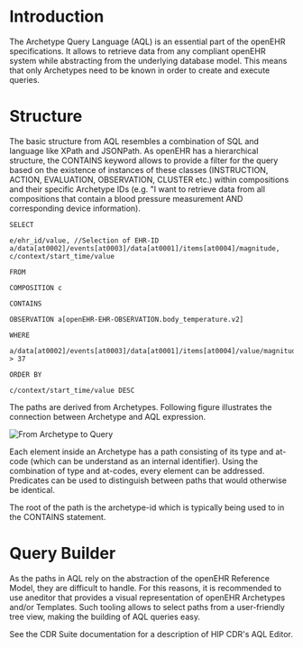 # Introduction

The Archetype Query Language (AQL) is an essential part of the openEHR specifications. It allows to retrieve data from any compliant openEHR system while abstracting from the underlying database model. This means that only Archetypes need to be known in order to create and execute queries.

# Structure

The basic structure from AQL resembles a combination of SQL and language like XPath and JSONPath. As openEHR has a hierarchical structure, the CONTAINS keyword allows to provide a filter for the query based on the existence of instances of these classes (INSTRUCTION, ACTION, EVALUATION, OBSERVATION, CLUSTER etc.) within compositions and their specific Archetype IDs (e.g. "I want to retrieve data from all compositions that contain a blood pressure measurement AND corresponding device information).

````
SELECT​

e/ehr_id/value, //Selection of EHR-ID
a/data[at0002]/events[at0003]/data[at0001]/items[at0004]/magnitude, 
c/context/start_time/value​

FROM​

COMPOSITION c​

CONTAINS​

OBSERVATION a[openEHR-EHR-OBSERVATION.body_temperature.v2]​

WHERE​

a/data[at0002]/events[at0003]/data[at0001]/items[at0004]/value/magnitude > 37 ​

ORDER BY​

c/context/start_time/value DESC

````

The paths are derived from Archetypes. Following figure illustrates the connection between Archetype and AQL expression.

![From Archetype to Query](/img/aql_process.png)

Each element inside an Archetype has a path consisting of its type and at-code (which can be understand as an internal identifier). Using the combination of type and at-codes, every element can be addressed. Predicates can be used to distinguish between paths that would otherwise be identical.

The root of the path is the archetype-id which is typically being used to in the CONTAINS statement. 


# Query Builder

As the paths in AQL rely on the abstraction of the openEHR Reference Model, they are difficult to handle. For this reasons, it is recommended to use aneditor that provides a visual representation of openEHR Archetypes and/or Templates. Such tooling allows to select paths from a user-friendly tree view, making the building of AQL queries easy.

See the CDR Suite documentation for a description of HIP CDR's AQL Editor.


